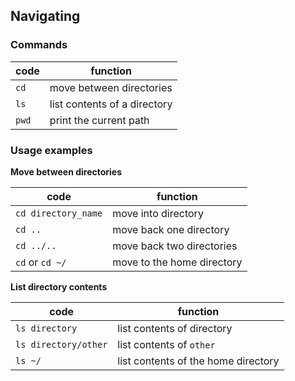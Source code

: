 ## Navigating

### Commands
| code | function |
|------|-----|
| `cd` | move between directories |
| `ls` | list contents of a directory |
| `pwd` | print the current path |

### Usage examples

**Move between directories**

| code | function |
|------|-----|
| `cd directory_name` | move into directory |
| `cd ..` | move back one directory |
| `cd ../..` | move back two directories |
| `cd` or `cd ~/` | move to the home directory |

**List directory contents**

| code | function |
|------|-----|
| `ls directory` | list contents of directory |
| `ls directory/other` | list contents of `other` |
| `ls ~/` | list contents of the home directory |
